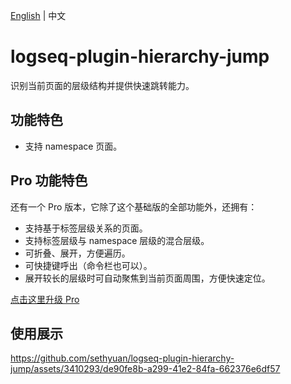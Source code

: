 [English](README.md) | 中文

# logseq-plugin-hierarchy-jump

识别当前页面的层级结构并提供快速跳转能力。

## 功能特色

- 支持 namespace 页面。

## Pro 功能特色

还有一个 Pro 版本，它除了这个基础版的全部功能外，还拥有：

- 支持基于标签层级关系的页面。
- 支持标签层级与 namespace 层级的混合层级。
- 可折叠、展开，方便遍历。
- 可快捷键呼出（命令栏也可以）。
- 展开较长的层级时可自动聚焦到当前页面周围，方便快速定位。

[点击这里升级 Pro](https://gitee.com/sethyuan/logseq-hierarchy-jump)

## 使用展示

https://github.com/sethyuan/logseq-plugin-hierarchy-jump/assets/3410293/de90fe8b-a299-41e2-84fa-662376e6df57
